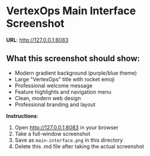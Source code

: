 # VertexOps Main Interface Screenshot

**URL**: http://127.0.0.1:8083

## What this screenshot should show:
- Modern gradient background (purple/blue theme)
- Large "VertexOps" title with rocket emoji
- Professional welcome message
- Feature highlights and navigation menu
- Clean, modern web design
- Professional branding and layout

**Instructions**: 
1. Open http://127.0.0.1:8083 in your browser
2. Take a full-window screenshot
3. Save as `main-interface.png` in this directory
4. Delete this .md file after taking the actual screenshot
